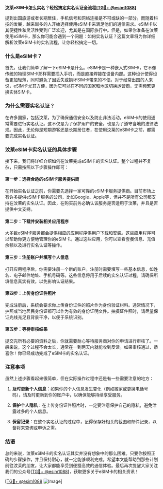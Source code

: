 **汶莱eSIM卡怎么实名？轻松搞定实名认证全流程[[TG💪+ @esim1088](https://t.me/s/esim1088)]**

提到出国旅游或者长期居住，手机信号和网络连接是不可或缺的一部分。而随着科技的发展，越来越多的人开始选择使用eSIM卡来满足他们的通信需求。eSIM卡以其便捷性和灵活性受到广泛欢迎，尤其是在国际旅行中。但是，如果你准备在汶莱使用eSIM卡，那么你可能会遇到一个问题：如何实名认证？这篇文章将为你详细解析汶莱eSIM卡的实名流程，让你轻松搞定一切。

### 什么是eSIM卡？

首先，让我们简单了解一下eSIM卡是什么。eSIM卡是一种嵌入式SIM卡，它不像传统的物理SIM卡那样需要插入手机，而是直接焊接在设备内部。这种设计使得设备更加轻薄，同时避免了因丢失或损坏SIM卡带来的不便。对于经常出国的人来说，eSIM卡尤其方便，因为它可以在不同的国家和地区切换运营商，无需频繁更换实体SIM卡。

### 为什么需要实名认证？

在许多国家，包括汶莱，为了确保通信安全以及防止非法活动，eSIM卡的使用通常需要进行实名认证。这不仅是为了保护用户的安全，也是为了遵守当地的法律法规。因此，无论你是短期游客还是长期居住者，在使用汶莱的eSIM卡之前，都需要完成实名认证。

### 汶莱eSIM卡实名认证的具体步骤

接下来，我们将详细介绍如何在汶莱完成eSIM卡的实名认证。整个过程并不复杂，只需按照以下步骤操作即可：

#### 第一步：选择合适的eSIM卡服务提供商

在开始实名认证之前，你需要先选择一家可靠的eSIM卡服务提供商。目前市场上有许多提供eSIM卡服务的公司，比如Google、Apple等，但并不是所有公司都支持在汶莱的实名认证。因此，在购买前务必确认该服务是否适用于汶莱，并且是否提供中文支持。

#### 第二步：下载并安装相关应用程序

大多数eSIM卡服务都会提供相应的应用程序供用户下载和安装。这些应用程序可以帮助你更方便地管理你的eSIM卡。通过这些应用，你可以查看套餐信息、充值余额以及进行实名认证等操作。

#### 第三步：注册账户并填写个人信息

打开应用程序后，你需要注册一个新的账户。注册时需要填写一些基本信息，如姓名、电子邮件地址、手机号码等。这些信息将用于后续的实名认证过程。请确保所填信息真实有效，以免影响认证结果。

#### 第四步：上传身份证件照片

完成注册后，系统会要求你上传身份证件的照片作为身份验证材料。通常情况下，护照或当地居民身份证都可以作为有效的身份证明文件。拍摄证件照时，请尽量保证光线充足且背景干净，以便于系统识别。

#### 第五步：等待审核结果

提交完所有必要的资料之后，你就需要耐心等待服务商对你的申请进行审核了。一般来说，这个过程不会太长，通常在一到两天内就能收到反馈。如果审核通过，恭喜你！你已经成功完成了eSIM卡的实名认证。

### 注意事项

虽然上述步骤看起来很简单，但在实际操作过程中还是有一些需要注意的地方：

1. **及时更新个人信息**：如果你的个人信息发生变化（例如搬家或更换电话号码），请及时更新到你的账户中，以确保能够持续享受服务。
   
2. **保护个人隐私**：在上传身份证件照片时，一定要注意保护自己的隐私，避免泄露过多的个人信息。

3. **保留记录**：在整个实名认证的过程中，记得保存好相关的截图和邮件记录，以备将来查询或申诉之需。

### 结语

总的来说，汶莱eSIM卡的实名认证其实并没有想象中的那么困难。只要你按照正确的步骤操作，并且保持耐心，就一定能够顺利完成。希望本文能帮助到那些计划前往汶莱的朋友，让大家都能享受到便捷高效的通信体验。最后再次提醒大家关注我们的公众号[[TG💪+ @esim1088](https://t.me/s/esim1088)]，获取更多关于eSIM卡的相关资讯！

[[TG💪+ @esim1088](https://t.me/s/esim1088) ![Image](https://i.postimg.cc/4NQfJmqS/Snipaste-2025-05-13-00-14-12.png)]